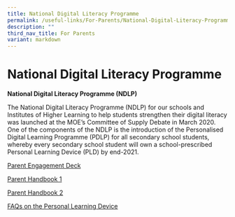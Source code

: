 ```yaml
---
title: National Digital Literacy Programme
permalink: /useful-links/For-Parents/National-Digital-Literacy-Programme/
description: ""
third_nav_title: For Parents
variant: markdown
---
```

National Digital Literacy Programme
===================================

<b>National Digital Literacy Programme (NDLP)</b>

The National Digital Literacy Programme (NDLP) for our schools and Institutes of Higher Learning to help students strengthen their digital literacy was launched at the MOE’s Committee of Supply Debate in March 2020. One of the components of the NDLP is the introduction of the Personalised Digital Learning Programme (PDLP) for all secondary school students, whereby every secondary school student will own a school-prescribed Personal Learning Device (PLD) by end-2021.

[Parent Engagement Deck](/files/PDLP2024/IP1___Parent_Engagement_Deck_2024.pdf)

[Parent Handbook 1](/files/PDLP2024/IP2___Parent_Handbook__I__2024__YYSS_.pdf)

[Parent Handbook 2](/files/PDLP2024/IP3___Parent_Handbook__II__2024__YYSS_.pdf)

[FAQs on the Personal Learning Device](/files/PDLP2024/FAQs_on_the_Personal_Learning_Device_YYSS_.pdf)